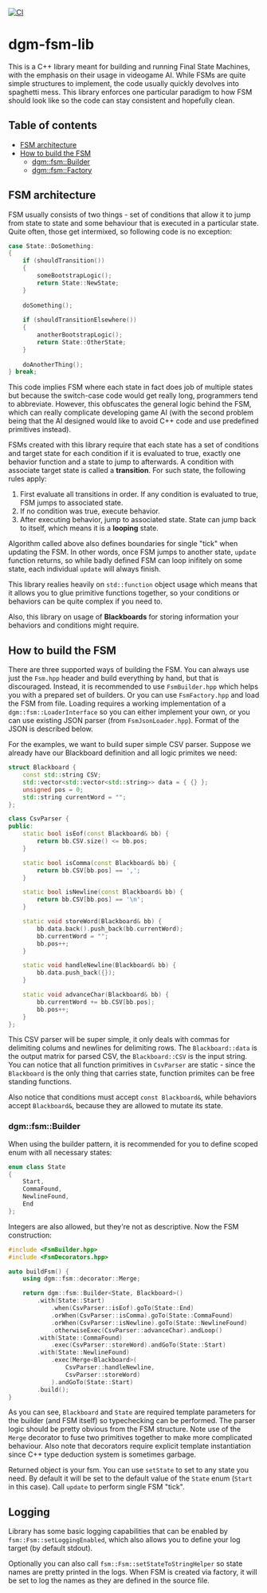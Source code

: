 [![CI](https://github.com/nerudaj/dgm-fsm-lib/actions/workflows/main.yml/badge.svg?branch=main)](https://github.com/nerudaj/dgm-fsm-lib/actions/workflows/main.yml)

# dgm-fsm-lib

This is a C++ library meant for building and running Final State Machines, with the emphasis on their usage in videogame AI. While FSMs are quite simple structures to implement, the code usually quickly devolves into spaghetti mess. This library enforces one particular paradigm to how FSM should look like so the code can stay consistent and hopefully clean.

## Table of contents

 * [FSM architecture](#fsm-architecture)
 * [How to build the FSM](#how-to-build-the-fsm)
	* [dgm::fsm::Builder](#dgmfsmbuilder)
	* [dgm::fsm::Factory](#dgmfsmfactory)

## FSM architecture

FSM usually consists of two things - set of conditions that allow it to jump from state to state and some behaviour that is executed in a particular state. Quite often, those get intermixed, so following code is no exception:

```c++
case State::DoSomething:
{
	if (shouldTransition())
	{
		someBootstrapLogic();
		return State::NewState;
	}
	
	doSomething();
	
	if (shouldTransitionElsewhere())
	{
		anotherBootstrapLogic();
		return State::OtherState;
	}
	
	doAnotherThing();
} break;
```

This code implies FSM where each state in fact does job of multiple states but because the switch-case code would get really long, programmers tend to abbreviate. However, this obfuscates the general logic behind the FSM, which can really complicate developing game AI (with the second problem being that the AI designed would like to avoid C++ code and use predefined primitives instead).

FSMs created with this library require that each state has a set of conditions and target state for each condition if it is evaluated to true, exactly one behavior function and a state to jump to afterwards. A condition with associate target state is called a **transition**. For such state, the following rules apply:

1) First evaluate all transitions in order. If any condition is evaluated to true, FSM jumps to associated state.
2) If no condition was true, execute behavior.
3) After executing behavior, jump to associated state. State can jump back to itself, which means it is a **looping** state.

Algorithm called above also defines boundaries for single "tick" when updating the FSM. In other words, once FSM jumps to another state, `update` function returns, so while badly defined FSM can loop inifitely on some state, each individual `update` will always finish.

This library realies heavily on `std::function` object usage which means that it allows you to glue primitive functions together, so your conditions or behaviors can be quite complex if you need to.

Also, this library on usage of **Blackboards** for storing information your behaviors and conditions might require.

## How to build the FSM

There are three supported ways of building the FSM. You can always use just the `Fsm.hpp` header and build everything by hand, but that is discouraged. Instead, it is recommended to use `FsmBuilder.hpp` which helps you with a prepared set of builders. Or you can use `FsmFactory.hpp` and load the FSM from file. Loading requires a working implementation of a `dgm::fsm::LoaderInterface` so you can either implement your own, or you can use existing JSON parser (from `FsmJsonLoader.hpp`). Format of the JSON is described below.

For the examples, we want to build super simple CSV parser. Suppose we already have our Blackboard definition and all logic primites we need:

```c++ 
struct Blackboard {
	const std::string CSV;
	std::vector<std::vector<std::string>> data = { {} };
	unsigned pos = 0;
	std::string currentWord = "";
};

class CsvParser {
public:
	static bool isEof(const Blackboard& bb) {
		return bb.CSV.size() <= bb.pos;
	}

	static bool isComma(const Blackboard& bb) {
		return bb.CSV[bb.pos] == ',';
	}

	static bool isNewline(const Blackboard& bb) {
		return bb.CSV[bb.pos] == '\n';
	}

	static void storeWord(Blackboard& bb) {
		bb.data.back().push_back(bb.currentWord);
		bb.currentWord = "";
		bb.pos++;
	}

	static void handleNewline(Blackboard& bb) {
		bb.data.push_back({});
	}

	static void advanceChar(Blackboard& bb) {
		bb.currentWord += bb.CSV[bb.pos];
		bb.pos++;
	}
};

```

This CSV parser will be super simple, it only deals with commas for delimiting colums and newlines for delimiting rows. The `Blackboard::data` is the output matrix for parsed CSV, the `Blackboard::CSV` is the input string. You can notice that all function primitives in `CsvParser` are static - since the `Blackboard` is the only thing that carries state, function primites can be free standing functions.

Also notice that conditions must accept `const Blackboard&`, while behaviors accept `Blackboard&`, because they are allowed to mutate its state.

### dgm::fsm::Builder

When using the builder pattern, it is recommended for you to define scoped enum with all necessary states:

```c++
enum class State
{
	Start,
	CommaFound,
	NewlineFound,
	End
};
```

Integers are also allowed, but they're not as descriptive. Now the FSM construction:

```c++
#include <FsmBuilder.hpp>
#include <FsmDecorators.hpp>

auto buildFsm() {
	using dgm::fsm::decorator::Merge;

	return dgm::fsm::Builder<State, Blackboard>()
		.with(State::Start)
			.when(CsvParser::isEof).goTo(State::End)
			.orWhen(CsvParser::isComma).goTo(State::CommaFound)
			.orWhen(CsvParser::isNewline).goTo(State::NewlineFound)
			.otherwiseExec(CsvParser::advanceChar).andLoop()
		.with(State::CommaFound)
			.exec(CsvParser::storeWord).andGoTo(State::Start)
		.with(State::NewlineFound)
			.exec(Merge<Blackboard>(
				CsvParser::handleNewline,
				CsvParser::storeWord)
			).andGoTo(State::Start)
		.build();
}
```

As you can see, `Blackboard` and `State` are required template parameters for the builder (and FSM itself) so typechecking can be performed. The parser logic should be pretty obvious from the FSM structure. Note use of the `Merge` decorator to fuse two primitives together to make more complicated behaviour. Also note that decorators require explicit template instantiation since C++ type deduction system is sometimes garbage.

Returned object is your fsm. You can use `setState` to set to any state you need. By default it will be set to the default value of the `State` enum (`Start` in this case). Call `update` to perform single FSM "tick".

## Logging

Library has some basic logging capabilities that can be enabled by `fsm::Fsm::setLoggingEnabled`, which also allows you to define your log target (by default stdout).

Optionally you can also call `fsm::Fsm::setStateToStringHelper` so state names are pretty printed in the logs. When FSM is created via factory, it will be set to log the names as they are defined in the source file.
